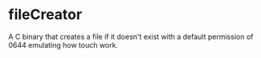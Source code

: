 # fileCreator
A C binary that creates a file if it doesn't exist with a default permission of 0644 emulating how touch work.
